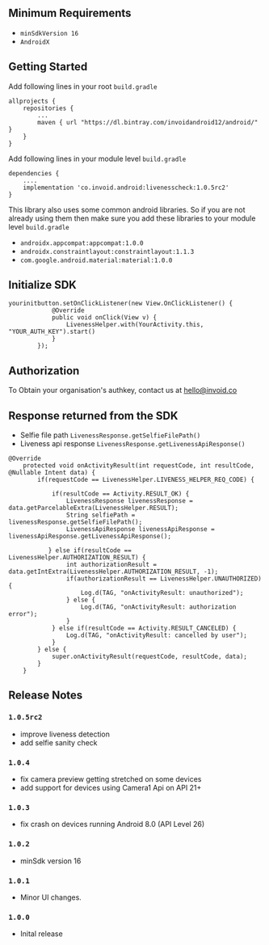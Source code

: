 ## Minimum Requirements
- `minSdkVersion 16` 
- `AndroidX`

## Getting Started

Add following lines in your root ```build.gradle```
```
allprojects {
    repositories {
        ...
        maven { url "https://dl.bintray.com/invoidandroid12/android/" }
    }
}

```

Add following lines in your module level ```build.gradle```
```
dependencies {
    ....
    implementation 'co.invoid.android:livenesscheck:1.0.5rc2'
}

```

This library also uses some common android libraries. So if you are not already using them then make sure you add these libraries to your module level `build.gradle`
- `androidx.appcompat:appcompat:1.0.0`
- `androidx.constraintlayout:constraintlayout:1.1.3`
- `com.google.android.material:material:1.0.0`

## Initialize SDK

```
yourinitbutton.setOnClickListener(new View.OnClickListener() {
            @Override
            public void onClick(View v) {
                LivenessHelper.with(YourActivity.this, "YOUR_AUTH_KEY").start()
            }
        });
```

## Authorization 
To Obtain your organisation's authkey, contact us at hello@invoid.co


## Response returned from the SDK
- Selfie file path ```LivenessResponse.getSelfieFilePath()```
- Liveness api response ```LivenessResponse.getLivenessApiResponse()```

```
@Override
    protected void onActivityResult(int requestCode, int resultCode, @Nullable Intent data) {
        if(requestCode == LivenessHelper.LIVENESS_HELPER_REQ_CODE) {
        
            if(resultCode == Activity.RESULT_OK) {
                LivenessResponse livenessResponse = data.getParcelableExtra(LivenessHelper.RESULT);
                String selfiePath = livenessResponse.getSelfieFilePath();
                LivenessApiResponse livenessApiResponse = livenessApiResponse.getLivenessApiResponse();
                
           } else if(resultCode == LivenessHelper.AUTHORIZATION_RESULT) {
                int authorizationResult = data.getIntExtra(LivenessHelper.AUTHORIZATION_RESULT, -1);
                if(authorizationResult == LivenessHelper.UNAUTHORIZED) {
                    Log.d(TAG, "onActivityResult: unauthorized");
                } else {
                    Log.d(TAG, "onActivityResult: authorization error");
                }
            } else if(resultCode == Activity.RESULT_CANCELED) {
                Log.d(TAG, "onActivityResult: cancelled by user");
            }
        } else {
            super.onActivityResult(requestCode, resultCode, data);
        }
    }
```

## Release Notes

### `1.0.5rc2`
- improve liveness detection
- add selfie sanity check

### `1.0.4`
- fix camera preview getting stretched on some devices
- add support for devices using Camera1 Api on API 21+

### `1.0.3`
- fix crash on devices running Android 8.0 (API Level 26)

### `1.0.2`
- minSdk version 16

### `1.0.1`
- Minor UI changes.

### `1.0.0`
- Inital release
